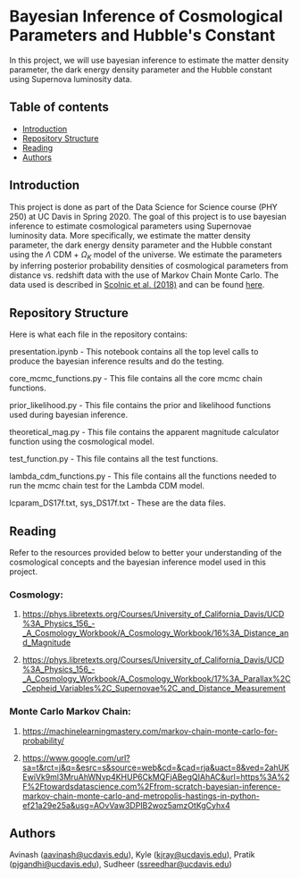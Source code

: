 
# Bayesian Inference of Cosmological Parameters and Hubble's Constant

In this project, we will use bayesian inference to estimate the matter density parameter, the dark energy density parameter and the Hubble constant using Supernova luminosity data.

## Table of contents
* [Introduction](#introduction)
* [Repository Structure](#repository-structure)
* [Reading](#reading)
* [Authors](#authors)

## Introduction

This project is done as part of the Data Science for Science course (PHY 250) at UC Davis in Spring 2020. The goal of this project is to use bayesian inference to estimate cosmological parameters using Supernovae luminosity data. More specifically, we estimate the matter density parameter, the dark energy density parameter and the Hubble constant using the $\Lambda$ CDM + $\Omega_K$ model of the universe. We estimate the parameters by inferring posterior probability densities of cosmological parameters from distance vs. redshift data with the use of Markov Chain Monte Carlo. The data used is described in [Scolnic et al. (2018)](https://ui.adsabs.harvard.edu/abs/2018ApJ...859..101S/abstract) and can be found [here](https://github.com/dscolnic/Pantheon/tree/master/Binned_data). 

## Repository Structure

Here is what each file in the repository contains:

presentation.ipynb - This notebook contains all the top level calls to produce the bayesian inference results and do the testing.

core_mcmc_functions.py - This file contains all the core mcmc chain functions.

prior_likelihood.py - This file contains the prior and likelihood functions used during bayesian inference.

theoretical_mag.py - This file contains the apparent magnitude calculator function using the cosmological model.

test_function.py - This file contains all the test functions.

lambda_cdm_functions.py - This file contains all the functions needed to run the mcmc chain test for the Lambda CDM model.

lcparam_DS17f.txt, sys_DS17f.txt - These are the data files.


## Reading

Refer to the resources provided below to better your understanding of the cosmological concepts and the bayesian inference model used in this project.

### Cosmology:

1. https://phys.libretexts.org/Courses/University_of_California_Davis/UCD%3A_Physics_156_-_A_Cosmology_Workbook/A_Cosmology_Workbook/16%3A_Distance_and_Magnitude

2. https://phys.libretexts.org/Courses/University_of_California_Davis/UCD%3A_Physics_156_-_A_Cosmology_Workbook/A_Cosmology_Workbook/17%3A_Parallax%2C_Cepheid_Variables%2C_Supernovae%2C_and_Distance_Measurement

### Monte Carlo Markov Chain:

1. https://machinelearningmastery.com/markov-chain-monte-carlo-for-probability/

2. https://www.google.com/url?sa=t&rct=j&q=&esrc=s&source=web&cd=&cad=rja&uact=8&ved=2ahUKEwiVk9ml3MruAhWNvp4KHUP6CkMQFjABegQIAhAC&url=https%3A%2F%2Ftowardsdatascience.com%2Ffrom-scratch-bayesian-inference-markov-chain-monte-carlo-and-metropolis-hastings-in-python-ef21a29e25a&usg=AOvVaw3DPIB2woz5amzOtKgCyhx4

## Authors

Avinash (aavinash@ucdavis.edu), Kyle (kjray@ucdavis.edu), Pratik (pjgandhi@ucdavis.edu), Sudheer (ssreedhar@ucdavis.edu)